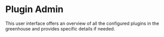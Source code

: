 # Plugin Admin

This user interface offers an overview of all the configured plugins in the greenhouse and provides specific details if needed.
